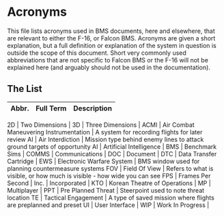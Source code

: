 # Acronyms
This file lists acronyms used in BMS documents, here and elsewhere, that are relevant to either the F-16, or Falcon BMS. Acronyms are given a short explanation, but a full definition or explanation of the system in question is outside the scope of this document. Short very commonly used abbreviations that are not specific to Falcon BMS or the F-16 will not be explained here (and arguably should not be used in the documentation). 

## The List

Abbr. | Full Term | Description
---|---|---

2D | Two Dimensions |
3D | Three Dimensions |
ACMI | Air Combat Maneuvering Instrumentation | A system for recording flights for later review
AI | Air Interdiction | Mission type behind enemy lines to attack ground targets of opportunity
AI | Artificial Intelligence |
BMS | Benchmark Sims | 
COMMS | Communications | 
DOC | Document |
DTC | Data Transfer Cartridge |
EWS | Electronic Warfare System | BMS window used for planning countermeasure systems
FOV | Field Of View | Refers to what is visible, or how much is visible - how wide you can see
FPS | Frames Per Second |
Inc. | Incorporated |
KTO | Korean Theatre of Operations |
MP | Multiplayer |
PPT | Pre Planned Threat | Steerpoint used to note threat location
TE | Tactical Engagement | A type of saved mission where flights are preplanned and preset
UI | User Interface |
WIP | Work In Progress |
